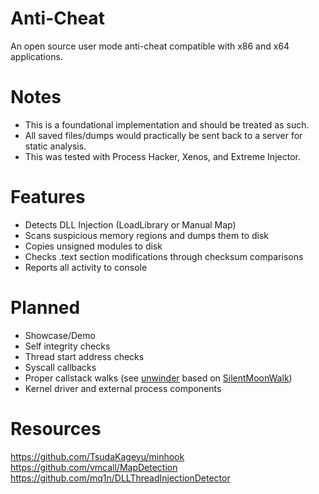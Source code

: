 # Anti-Cheat
An open source user mode anti-cheat compatible with x86 and x64 applications.
# Notes
* This is a foundational implementation and should be treated as such.
* All saved files/dumps would practically be sent back to a server for static analysis.
* This was tested with Process Hacker, Xenos, and Extreme Injector.
# Features
* Detects DLL Injection (LoadLibrary or Manual Map)
* Scans suspicious memory regions and dumps them to disk
* Copies unsigned modules to disk
* Checks .text section modifications through checksum comparisons
* Reports all activity to console
# Planned
* Showcase/Demo
* Self integrity checks
* Thread start address checks
* Syscall callbacks
* Proper callstack walks (see [unwinder](https://github.com/thetuh/unwinder) based on [SilentMoonWalk](https://github.com/klezVirus/SilentMoonwalk))
* Kernel driver and external process components
# Resources
https://github.com/TsudaKageyu/minhook
https://github.com/vmcall/MapDetection
https://github.com/mq1n/DLLThreadInjectionDetector
